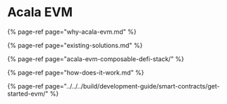 # Acala EVM

{% page-ref page="why-acala-evm.md" %}

{% page-ref page="existing-solutions.md" %}

{% page-ref page="acala-evm-composable-defi-stack/" %}

{% page-ref page="how-does-it-work.md" %}

{% page-ref page="../../../build/development-guide/smart-contracts/get-started-evm/" %}



